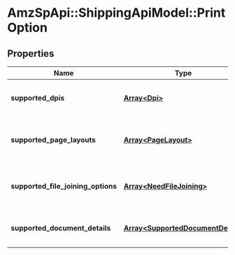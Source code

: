 # AmzSpApi::ShippingApiModel::PrintOption

## Properties
Name | Type | Description | Notes
------------ | ------------- | ------------- | -------------
**supported_dpis** | [**Array&lt;Dpi&gt;**](Dpi.md) | A list of the supported DPI options for a document. | [optional] 
**supported_page_layouts** | [**Array&lt;PageLayout&gt;**](PageLayout.md) | A list of the supported page layout options for a document. | 
**supported_file_joining_options** | [**Array&lt;NeedFileJoining&gt;**](NeedFileJoining.md) | A list of the supported needFileJoining boolean values for a document. | 
**supported_document_details** | [**Array&lt;SupportedDocumentDetail&gt;**](SupportedDocumentDetail.md) | A list of the supported documented details. | 

